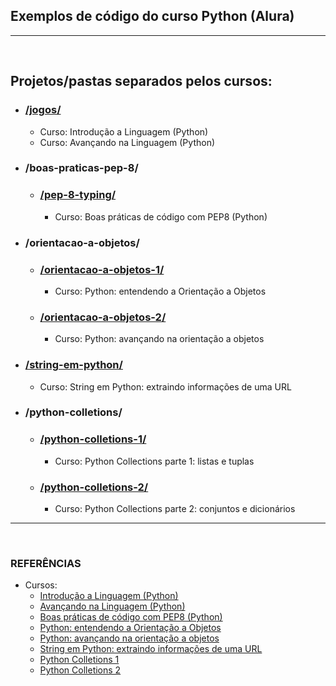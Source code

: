 ## Exemplos de código do curso Python (Alura)
---
<br>


## Projetos/pastas separados pelos cursos:
- ### [/jogos/](https://github.com/TomazWill/python-alura/tree/master/jogos)
  - Curso: Introdução a Linguagem (Python)
  - Curso: Avançando na Linguagem (Python)

- ### /boas-praticas-pep-8/
  - ### [/pep-8-typing/](https://github.com/TomazWill/python-alura/tree/master/boas-praticas-pep-8/pep-8-typing)
    - Curso: Boas práticas de código com PEP8 (Python)

- ### /orientacao-a-objetos/
  - ### [/orientacao-a-objetos-1/](https://github.com/TomazWill/python-alura/tree/master/orientacao-a-objetos/orientacao-a-objetos-1)
    - Curso: Python: entendendo a Orientação a Objetos
  - ### [/orientacao-a-objetos-2/](https://github.com/TomazWill/python-alura/tree/master/orientacao-a-objetos/orientacao-a-objetos-2)
    - Curso: Python: avançando na orientação a objetos

- ### [/string-em-python/](https://github.com/TomazWill/python-alura/tree/master/string-em-python)
  - Curso: String em Python: extraindo informações de uma URL

- ### /python-colletions/
  - ### [/python-colletions-1/](https://github.com/TomazWill/python-alura/tree/master/python-colletions/python-colletions-1)
    - Curso: Python Collections parte 1: listas e tuplas
  - ### [/python-colletions-2/](https://github.com/TomazWill/python-alura/tree/master/python-colletions/python-colletions-2)
    - Curso: Python Collections parte 2: conjuntos e dicionários
---
<br>


###	**REFERÊNCIAS**
- Cursos: <br>
  - [Introdução a Linguagem (Python)](https://cursos.alura.com.br/course/python-introducao-a-linguagem "Introdução a Linguagem (Python)")
  - [Avançando na Linguagem (Python)](https://cursos.alura.com.br/course/python-3-avancando-na-linguagem "Avançando na Linguagem (Python)")
  - [Boas práticas de código com PEP8 (Python)](https://cursos.alura.com.br/course/pep8-linters-python "Boas práticas de código com PEP8 (Python)")
  - [Python: entendendo a Orientação a Objetos](https://cursos.alura.com.br/course/python-3-intro-orientacao-objetos "Python: entendendo a Orientação a Objetos")
  - [Python: avançando na orientação a objetos](https://cursos.alura.com.br/course/python-3-avancando-orientacao-objetos "Python: avançando na orientação a objetos")
  - [String em Python: extraindo informações de uma URL](https://cursos.alura.com.br/course/string-python-extraindo-informacoes-url "String em Python: extraindo informações de uma URL")
  - [Python Colletions 1](https://cursos.alura.com.br/course/python-collections-listas-e-tuplas  "Python Colletions 1")
  - [Python Colletions 2](https://cursos.alura.com.br/course/python-collections-conjuntos-e-dicionarios  "Python Colletions 2")